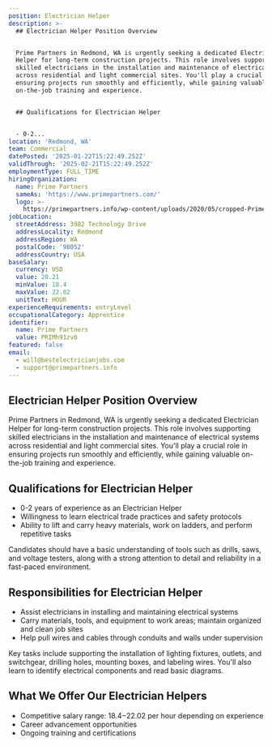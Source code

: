 ```yaml
---
position: Electrician Helper
description: >-
  ## Electrician Helper Position Overview


  Prime Partners in Redmond, WA is urgently seeking a dedicated Electrician
  Helper for long-term construction projects. This role involves supporting
  skilled electricians in the installation and maintenance of electrical systems
  across residential and light commercial sites. You'll play a crucial role in
  ensuring projects run smoothly and efficiently, while gaining valuable
  on-the-job training and experience.


  ## Qualifications for Electrician Helper


  - 0-2...
location: 'Redmond, WA'
team: Commercial
datePosted: '2025-01-22T15:22:49.252Z'
validThrough: '2025-02-21T15:22:49.252Z'
employmentType: FULL_TIME
hiringOrganization:
  name: Prime Partners
  sameAs: 'https://www.primepartners.com/'
  logo: >-
    https://primepartners.info/wp-content/uploads/2020/05/cropped-Prime-Partners-Logo-NO-BG-1.png
jobLocation:
  streetAddress: 3982 Technology Drive
  addressLocality: Redmond
  addressRegion: WA
  postalCode: '98052'
  addressCountry: USA
baseSalary:
  currency: USD
  value: 20.21
  minValue: 18.4
  maxValue: 22.02
  unitText: HOUR
experienceRequirements: entryLevel
occupationalCategory: Apprentice
identifier:
  name: Prime Partners
  value: PRIMh91zv6
featured: false
email:
  - will@bestelectricianjobs.com
  - support@primepartners.info
---
```




## Electrician Helper Position Overview

Prime Partners in Redmond, WA is urgently seeking a dedicated Electrician Helper for long-term construction projects. This role involves supporting skilled electricians in the installation and maintenance of electrical systems across residential and light commercial sites. You'll play a crucial role in ensuring projects run smoothly and efficiently, while gaining valuable on-the-job training and experience.

## Qualifications for Electrician Helper

- 0-2 years of experience as an Electrician Helper
- Willingness to learn electrical trade practices and safety protocols
- Ability to lift and carry heavy materials, work on ladders, and perform repetitive tasks

Candidates should have a basic understanding of tools such as drills, saws, and voltage testers, along with a strong attention to detail and reliability in a fast-paced environment.

## Responsibilities for Electrician Helper

- Assist electricians in installing and maintaining electrical systems
- Carry materials, tools, and equipment to work areas; maintain organized and clean job sites
- Help pull wires and cables through conduits and walls under supervision

Key tasks include supporting the installation of lighting fixtures, outlets, and switchgear, drilling holes, mounting boxes, and labeling wires. You'll also learn to identify electrical components and read basic diagrams.

## What We Offer Our Electrician Helpers

- Competitive salary range: $18.4-$22.02 per hour depending on experience
- Career advancement opportunities
- Ongoing training and certifications